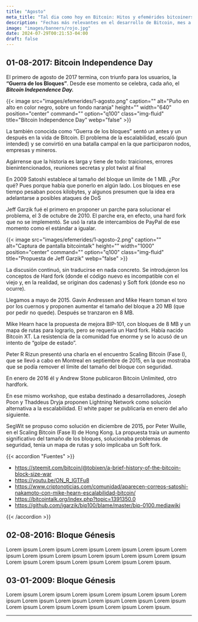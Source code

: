 ```yaml
---
title: "Agosto"
meta_title: "Tal dia como hoy en Bitcoin: Hitos y efemérides bitcoiners | Proyecto Bitcoin"
description: "Fechas más relevantes en el desarrollo de Bitcoin, mes a mes"
image: "images/banners/rojo.jpg"
date: 2024-07-29T00:21:53-04:00
draft: false
---
```


## 01-08-2017: Bitcoin Independence Day

El primero de agosto de 2017 termina, con triunfo para los usuarios, la **“Guerra de los Bloques”**. Desde ese momento se celebra, cada año, el **_Bitcoin Independence Day._**

{{< image src="images/efemerides/1-agosto.png" caption="" alt="Puño en alto en color negro, sobre un fondo naranja" height="" width="640" position="center" command="" option="q100" class="img-fluid" title="Bitcoin Independence Day"  webp="false" >}}

La también conocida como “Guerra de los bloques” sentó un antes y un después en la vida de Bitcoin. El problema de la escalabilidad, escaló (pun intended) y se convirtió en una batalla campal en la que participaron nodos, empresas y mineros.

Agárrense que la historia es larga y tiene de todo: traiciones, errores bienintencionados, reuniones secretas y plot twist al final

En 2009 Satoshi establece al tamaño del bloque un límite de 1 MB. ¿Por qué? Pues porque había que ponerlo en algún lado. Los bloques en ese tiempo pesaban pocos kilobytes, y algunos presumen que la idea era adelantarse a posibles ataques de DoS

Jeff Garzik fué el primero en proponer un parche para solucionar el problema, el 3 de octubre de 2010. El parche era, en efecto, una hard fork que no se implementó. Se usó la rata de intercambios de PayPal de ese momento como el estándar a igualar.

{{< image src="images/efemerides/1-agosto-2.png" caption="" alt="Captura de pantalla bitcointalk" height="" width="1000" position="center" command="" option="q100" class="img-fluid" title="Propuesta de Jeff Garzik"  webp="false" >}}

La discusión continuó, sin traducirse en nada concreto. Se introdujeron los conceptos de Hard fork (donde el código nuevo es incompatible con el viejo y, en la realidad, se originan dos cadenas) y Soft fork (donde eso no ocurre).

Llegamos a mayo de 2015. Gavin Andressen and Mike Hearn toman el toro por los cuernos y proponen aumentar el tamaño del bloque a 20 MB (que por pedir no quede). Después se tranzaron en 8 MB.

Mike Hearn hace la propuesta de mejora BIP-101, con bloques de 8 MB y un mapa de rutas para lograrlo, pero se requería un Hard fork. Había nacido Bitcoin XT. La resistencia de la comunidad fue enorme y se lo acusó de un intento de “golpe de estado”.

Peter R Rizun presentó una charla en el encuentro Scaling Bitcoin (Fase I), que se llevó a cabo en Montreal en septiembre de 2015, en la que mostraba que se podía remover el límite del tamaño del bloque con seguridad. 

En enero de 2016 él y Andrew Stone publicaron Bitcoin Unlimited, otro hardfork.

En ese mismo workshop, que estaba destinado a desarrolladores, Joseph Poon y Thaddeus Dryja proponen Lightning Network como solución alternativa a la escalabilidad. El white paper se publicaría en enero del año siguiente.

SegWit se propuso como solución en diciembre de 2015, por Peter Wuille, en el Scaling Bitcoin (Fase II) de Hong Kong. La propuesta traía un aumento significativo del tamaño de los bloques, solucionaba problemas de seguridad, tenía un mapa de rutas y solo implicaba un Soft fork.

{{< accordion "Fuentes" >}}

- https://steemit.com/bitcoin/@tobixen/a-brief-history-of-the-bitcoin-block-size-war
- https://youtu.be/ON_R_lGTFu8
- https://www.criptonoticias.com/comunidad/aparecen-correos-satoshi-nakamoto-con-mike-hearn-escalabilidad-bitcoin/
- https://bitcointalk.org/index.php?topic=1391350.0
- https://github.com/jgarzik/bip100/blame/master/bip-0100.mediawiki

{{< /accordion >}}


## 02-08-2016: Bloque Génesis

Lorem ipsum Lorem ipsum Lorem ipsum Lorem ipsum Lorem ipsum Lorem ipsum Lorem ipsum Lorem ipsum Lorem ipsum Lorem ipsum Lorem ipsum Lorem ipsum Lorem ipsum Lorem ipsum Lorem ipsum Lorem ipsum.

## 03-01-2009: Bloque Génesis

Lorem ipsum Lorem ipsum Lorem ipsum Lorem ipsum Lorem ipsum Lorem ipsum Lorem ipsum Lorem ipsum Lorem ipsum Lorem ipsum Lorem ipsum Lorem ipsum Lorem ipsum Lorem ipsum Lorem ipsum Lorem ipsum.

<hr>
